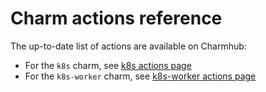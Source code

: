 # Charm actions reference

The up-to-date list of actions are available on Charmhub:

* For the `k8s` charm, see [k8s actions page]
* For the `k8s-worker` charm, see [k8s-worker actions page]

<!-- LINKS -->
[k8s actions page]: https://charmhub.io/k8s/actions
[k8s-worker actions page]: https://charmhub.io/k8s-worker/actions
